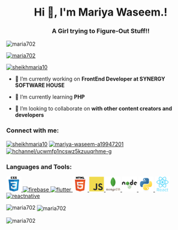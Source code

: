 <h1 align="center">Hi 👋, I'm Mariya Waseem.!</h1>
<h3 align="center">A Girl trying to Figure-Out Stuff!!</h3>

<p align="left"> <img src="https://komarev.com/ghpvc/?username=maria702&label=Profile%20views&color=0e75b6&style=flat" alt="maria702" /> </p>

<p align="left"> <a href="https://github.com/ryo-ma/github-profile-trophy"><img src="https://github-profile-trophy.vercel.app/?username=maria702" alt="maria702" /></a> </p>

<p align="left"> <a href="https://twitter.com/sheikhmaria10" target="blank"><img src="https://img.shields.io/twitter/follow/sheikhmaria10?logo=twitter&style=for-the-badge" alt="sheikhmaria10" /></a> </p>

- 🔭 I’m currently working on **FrontEnd Developer at SYNERGY SOFTWARE HOUSE**

- 🌱 I’m currently learning **PHP**

- 👯 I’m looking to collaborate on **with other content creators and developers**

<h3 align="left">Connect with me:</h3>
<p align="left">
<a href="https://twitter.com/sheikhmaria10" target="blank"><img align="center" src="https://raw.githubusercontent.com/rahuldkjain/github-profile-readme-generator/master/src/images/icons/Social/twitter.svg" alt="sheikhmaria10" height="30" width="40" /></a>
<a href="https://linkedin.com/in/mariya-waseem-a19947201" target="blank"><img align="center" src="https://raw.githubusercontent.com/rahuldkjain/github-profile-readme-generator/master/src/images/icons/Social/linked-in-alt.svg" alt="mariya-waseem-a19947201" height="30" width="40" /></a>
<a href="https://www.youtube.com/c/hchannel/ucwmfp1ncswz5kzuuqrhme-g" target="blank"><img align="center" src="https://raw.githubusercontent.com/rahuldkjain/github-profile-readme-generator/master/src/images/icons/Social/youtube.svg" alt="hchannel/ucwmfp1ncswz5kzuuqrhme-g" height="30" width="40" /></a>
</p>

<h3 align="left">Languages and Tools:</h3>
<p align="left"> <a href="https://www.w3schools.com/css/" target="_blank" rel="noreferrer"> <img src="https://raw.githubusercontent.com/devicons/devicon/master/icons/css3/css3-original-wordmark.svg" alt="css3" width="40" height="40"/> </a> <a href="https://firebase.google.com/" target="_blank" rel="noreferrer"> <img src="https://www.vectorlogo.zone/logos/firebase/firebase-icon.svg" alt="firebase" width="40" height="40"/> </a> <a href="https://flutter.dev" target="_blank" rel="noreferrer"> <img src="https://www.vectorlogo.zone/logos/flutterio/flutterio-icon.svg" alt="flutter" width="40" height="40"/> </a> <a href="https://www.w3.org/html/" target="_blank" rel="noreferrer"> <img src="https://raw.githubusercontent.com/devicons/devicon/master/icons/html5/html5-original-wordmark.svg" alt="html5" width="40" height="40"/> </a> <a href="https://developer.mozilla.org/en-US/docs/Web/JavaScript" target="_blank" rel="noreferrer"> <img src="https://raw.githubusercontent.com/devicons/devicon/master/icons/javascript/javascript-original.svg" alt="javascript" width="40" height="40"/> </a> <a href="https://www.mongodb.com/" target="_blank" rel="noreferrer"> <img src="https://raw.githubusercontent.com/devicons/devicon/master/icons/mongodb/mongodb-original-wordmark.svg" alt="mongodb" width="40" height="40"/> </a> <a href="https://nodejs.org" target="_blank" rel="noreferrer"> <img src="https://raw.githubusercontent.com/devicons/devicon/master/icons/nodejs/nodejs-original-wordmark.svg" alt="nodejs" width="40" height="40"/> </a> <a href="https://www.python.org" target="_blank" rel="noreferrer"> <img src="https://raw.githubusercontent.com/devicons/devicon/master/icons/python/python-original.svg" alt="python" width="40" height="40"/> </a> <a href="https://reactjs.org/" target="_blank" rel="noreferrer"> <img src="https://raw.githubusercontent.com/devicons/devicon/master/icons/react/react-original-wordmark.svg" alt="react" width="40" height="40"/> </a> <a href="https://reactnative.dev/" target="_blank" rel="noreferrer"> <img src="https://reactnative.dev/img/header_logo.svg" alt="reactnative" width="40" height="40"/> </a> </p>

<p><img align="left" src="https://github-readme-stats.vercel.app/api/top-langs?username=maria702&show_icons=true&locale=en&layout=compact" alt="maria702" /></p>

<p>&nbsp;<img align="center" src="https://github-readme-stats.vercel.app/api?username=maria702&show_icons=true&locale=en" alt="maria702" /></p>

<p><img align="center" src="https://github-readme-streak-stats.herokuapp.com/?user=maria702&" alt="maria702" /></p>
